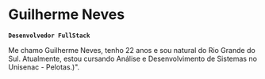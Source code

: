 # Guilherme Neves

**`Desenvolvedor FullStack`**

Me chamo Guilherme Neves, tenho 22 anos e sou natural do Rio Grande do Sul. Atualmente, estou cursando Análise e Desenvolvimento de Sistemas no Unisenac - Pelotas.)".

